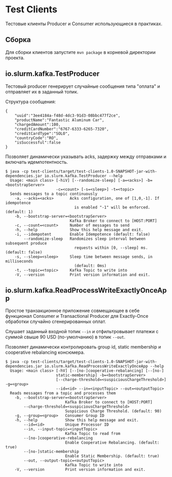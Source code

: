# Test Clients

Тестовые клиенты Producer и Consumer использующиеся в практиках.

## Сборка

Для сборки клиентов запустите `mvn package` в корневой директории проекта.

## io.slurm.kafka.TestProducer

Тестовый producer генерирует случайные сообщения типа "оплата" и отправляет их в заданный топик.

Структура сообщения:
```
{
    "uuid":"3ee4184a-f48d-4dc3-91d3-08bbc477f2ce",
    "productName":"Fantastic Aluminum Car",
    "chargedAmount":100,
    "creditCardNumber":"6767-6333-6265-7320",
    "creditCardType":"SOLO",
    "countryCode":"RO",
    "isSuccessful":false
}
```

Позволяет динамически указывать acks, задержку между отправками и включать идемпотентность.

```
$ java -cp test-clients/target/test-clients-1.0-SNAPSHOT-jar-with-dependencies.jar io.slurm.kafka.TestProducer --help
  Usage: <main class> [-hiV] [--randomize-sleep] [-a=<acks>] -b=<bootstrapServer>
                      -c=<count> [-s=<sleep>] -t=<topic>
  Sends messages to a topic continuously
    -a, --acks=<acks>       Acks configuration, one of [1,0,-1]. If idempotence
                              is enabled "-1" will be enforced. (default: 1)
    -b, --bootstrap-server=<bootstrapServer>
                            Kafka Broker to connect to [HOST:PORT]
    -c, --count=<count>     Number of messages to send
    -h, --help              Show this help message and exit.
    -i, --idempotent        Enable Idempotence (default: false)
        --randomize-sleep   Randomizes sleep interval between subsequent produce
                              requests within [0, --sleep] ms. (default: false)
    -s, --sleep=<sleep>     Sleep time between message sends, in milliseconds
                              (default: 0ms)
    -t, --topic=<topic>     Kafka Topic to write into
    -V, --version           Print version information and exit.
```

## io.slurm.kafka.ReadProcessWriteExactlyOnceApp

Простое транзакционное приложение совмещающее в себе функционал Consumer и Transactional Producer для
Exactly-Once обработки случайно сгенерированных оплат.

Слушает заданный входной топик `--in` и отфильтровывает платежи с суммой свыше 90 USD (по-умолчанию) в топик `--out`.

Позволяет динамически контролировать group id, static membership и cooperative rebalancing консюмера.

```
$ java -cp test-clients/target/test-clients-1.0-SNAPSHOT-jar-with-dependencies.jar io.slurm.kafka.ReadProcessWriteExactlyOnceApp --help
  Usage: <main class> [-hV] [--[no-]cooperative-rebalancing] [--[no-]
                      static-membership] -b=<bootstrapServer>
                      [--charge-threshold=<suspiciousChargeThreshold>] -g=<group>
                      --id=<id> --in=<inputTopic> --out=<outputTopic>
  Reads messages from a topic and processes them
    -b, --bootstrap-server=<bootstrapServer>
                          Kafka Broker to connect to [HOST:PORT]
        --charge-threshold=<suspiciousChargeThreshold>
                          Suspicious Charge Threshold. (default: 90)
    -g, --group=<group>   Consumer Group ID
    -h, --help            Show this help message and exit.
        --id=<id>         Unique Processor ID
        --in, --input-topic=<inputTopic>
                          Kafka Topic to read from
        --[no-]cooperative-rebalancing
                          Enable Cooperative Rebalancing. (default: true)
        --[no-]static-membership
                          Enable Static Membership. (default: true)
        --out, --output-topic=<outputTopic>
                          Kafka Topic to write into
    -V, --version         Print version information and exit.
```